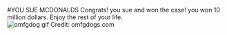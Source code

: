 #YOU SUE MCDONALDS 
Congrats! you sue and won the case! you won 10 million dollars. Enjoy the rest of your life.    
![omfgdog gif](http://orig12.deviantart.net/6e6e/f/2014/245/3/e/hhhhhhhhhhhhhhhhhhhhhhhhhhhh_by_omfgdogs_plz-d7xpfqx.gif)
Credit: omfgdogs.com